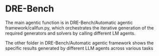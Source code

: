 # DRE-Bench

The main agentic function is in DRE-Bench/Automatic agentic framework/callfun.py, which orchestrates the iterative generation of the required generators and solvers by calling different LM agents.

The other folder in DRE-Bench/Automatic agentic framework shows the specific results generated by different LLM agents across various tasks
